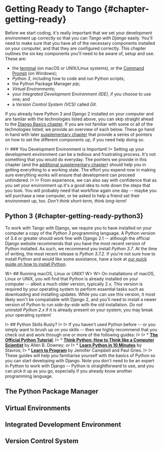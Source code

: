 # Getting Ready to Tango {#chapter-getting-ready}
Before we start coding, it's really important that we set your development environment up correctly so that you can *Tango with Django* easily. You'll need to make sure that you have all of the necessary components installed on your computer, and that they are configured correctly. This chapter outlines the six key components you'll need to be aware of, setup and use. These are:

* the [terminal](https://en.wikipedia.org/wiki/Terminal_emulator) (on macOS or UNIX/Linux systems), or the [Command Prompt](https://en.wikipedia.org/wiki/Cmd.exe) (on Windows);
* *Python 3*, including how to code and run Python scripts;
* the Python Package Manager *pip*;
* *Virtual Environments*;
* your *Integrated Development Environment (IDE)*, if you choose to use one; and
* a *Version Control System (VCS)* called *Git*.

If you already have Python 3 and Django 2 installed on your computer and are familar with the technologies listed above, you can skip straight ahead to the [Django Basics chapter](#chapter-django-basics). If you are not familiar with some or all of the technologies listed, we provide an overview of each below. These go hand in hand with later [supplementary chapter](#chapter-system-setup) that provide a series of pointers on how to set the different components up, if you need help doing so.

I> ### You Development Environment is Important!
I> Setting up your development environment can be a tedious and frustrating process. It's not something that you would do everyday. The pointers we provide in this chapter (and the [additional supplementary chapter](#chapter-system-setup)) should help you in getting everything to a working state. The effort you expend now in making sure everything works will ensure that development can proceed unhindered.
I>
I> From experience, we can also say with confidence that as you set your environment up it's a good idea to note down the steps that you took. You will probably need that workflow again one day -- maybe you will purchase a new computer, or be asked to help a friend set their environment up, too. *Don't think short-term, think long-term!*

## Python 3 {#chapter-getting-ready-python3}
To work with Tango with Django, we require you to have installed on your computer a copy of the *Python 3* programming language. A Python version of 3.4 or greater should work fine with Django 2.1 -- although the official Django website recommends that you have the most recent version of Python installed. As such, we recommend you install *Python 3.7*. At the time of writing, the most recent release is *Python 3.7.2.* If you're not sure how to install Python and would like some assistance, have a look at [our quick guide on how to install Python](#section-system-setup-python).

W> ## Running macOS, Linux or UNIX?
W>
W> On installations of macOS, Linux or UNIX, you will find that Python is already installed on your computer -- albeit a much older version, typically 2.x. This version is required by your operating system to perform essential tasks such as downloading and installing updates. While you can use this version, it most likely won't be compatiable with Django 2, and you'll need to install a newer version of Python to run *side-by-side* with the old installation. *Do not uninstall Python 2.x* if it is already present on your system; you may break your operating system!

I> ## Python Skills Rusty?
I>
I> If you haven't used Python before -- or you simply want to brush up on you skills -- then we highly recommend that you check out and work through one or more of the following guides:
I>
I> * [**The Official Python Tutorial**](http://docs.python.org/3/tutorial/);
I> * [**Think Python: How to Think like a Computer Scientist**](http://www.greenteapress.com/thinkpython/) by Allen B. Downey; or
I> * [**Learn Python in 10 Minutes**](http://www.korokithakis.net/tutorials/python/) by Stavros;
I> * [**Learn to Program**](https://www.coursera.org/course/programming1) by Jennifer Campbell and Paul Gries.
I>
I> These guides will help you familiarise yourself with the basics of Python so you can start developing with Django. Note you don't need to be an expert in Python to work with Django -- Python is straightforward to use, and you can pick it up as you go, especially if you already know another programming language.

## The Python Package Manager

## Virtual Environments

## Integrated Development Environment

## Version Control System







<!-- ## OLD


Before we get down to coding, it's really important that we get our development environment setup so that you can *Tango with Django!* You'll need to ensure that you have all the necessary components installed on your computer. This chapter outlines the five key components that you need to be aware of, setup and use. These are listed below.

* Working with the [terminal](https://en.wikipedia.org/wiki/Terminal_emulator) or [Command Prompt](https://en.wikipedia.org/wiki/Cmd.exe).
* *Python* and your *Python* installation.
* The Python Package Manager *pip* and *virtual environments*.
* Your *Integrated Development Environment (IDE)*, if you choose to use one.
* A *Version Control System (VCS)*, *Git*.

If you already have Python 3 and Django 2 installed on your computer, and are familiar with the technologies mentioned, then you can skip straight to the [Django Basics chapter](#chapter-django-basics). Otherwise, below we provide an overview of the different components and why they are important. We also provide a series of pointers on how to setup the various components.

I> ### Your Development Environment
I> Setting up your development environment is pretty tedious and often frustrating. It's not something that you'd do everyday. Below, we have put together the list of core technologies you need to get started and pointers on how to install them.
I>
I> From experience, we can also say that it's a good idea when setting your development environment up to note down the steps you took. You'll need them again one day - whether because you have purchased a new computer, or you have been asked to help someone else set their computer up! Taking a note of everything you do will save you time and effort in the future. Don't just think short term!

## Python
To work with Tango with Django, we require you to have installed on your computer a copy of the Python programming language. Any version from the `2.7` family - with a minimum of `2.7.5` - or version `3.4+` will work fine. If you're not sure how to install Python and would like some assistance, have a look at [the chapter dealing with installing Python](#section-system-setup-python).

I> ### Not sure how to use Python?
I> If you haven't used Python before - or you simply wish to brush up on your skills - then we highly recommend that you check out and work through one or more of the following guides:
I>
I> * [**Learn Python in 10 Minutes**](http://www.korokithakis.net/tutorials/python/) by Stavros;
I> * [**The Official Python Tutorial**](http://docs.python.org/2/tutorial/);
I> * [**Think Python: How to Think like a Computer Scientist**](http://www.greenteapress.com/thinkpython/) by Allen B. Downey; or
I> * [**Learn to Program**](https://www.coursera.org/course/programming1) by Jennifer Campbell and Paul Gries.
I>
I> These will get you familiar with the basics of Python so you can start developing using Django. Note you don't need to be an expert in Python to work with Django. Python is awesome and you can pick it up as you go, if you already know another programming language.



## The Python Package Manager
Pip is the python [package manager](https://en.wikipedia.org/wiki/Package_manager). The package manager allows you install various libraries for the Python programming language to enhance its functionality.

A package manager, whether for Python, your [operating system](https://en.wikipedia.org/wiki/Advanced_Packaging_Tool) or [some other environment](https://docs.npmjs.com/cli/install), is a software tool that automates the process of installing, upgrading, configuring and removing *packages* - that is, a package of software which you can use on your computer. This is opposed to downloading, installing and maintaining software manually. Maintaining Python packages is pretty painful. Most packages often have *dependencies* so these need to be installed too. Then these packages may conflict or require particular versions which need to be resolved. Also, the system path to these packages needs to be specified and maintained. Luckily *pip* handles all this for you - so you can sit back and relax.

Try and run pip with the command `$ pip`. If the command is not found, you'll need to install pip itself - check out the [system setup chapter](#chapter-system-setup) for more information. You should also ensure that the following packages are installed on your system. Run the following commands to install Django and [pillow](https://pillow.readthedocs.io/en/5.0.0/) (an image manipulation library for Python).

{lang="bash",linenos=off}
	$ pip install -U django==1.9.10
	$ pip install pillow

I> ### Problems Installing `pillow`?
I> When installing Pillow, you may receive an error stating that the installation failed due to a lack of JPEG support.
I> This error is shown as the following:
I>
I> {lang="text",linenos=off}
I> 	ValueError: jpeg is required unless explicitly disabled using
I> 	            --disable-jpeg, aborting
I>
I> If you receive this error, try installing Pillow *without* JPEG support enabled, with the following command.
I>
I> {lang="text",linenos=off}
I> 	pip install pillow --global-option="build_ext"
I> 	                   --global-option="--disable-jpeg"
I>
I> While you obviously will have a lack of support for handling JPEG images, Pillow should then install without problem. Getting Pillow installed is enough for you to get started with this tutorial. For further information, check out the [Pillow documentation](http://pillow.readthedocs.io/en/3.2.x/installation.html).


## Virtual Environments

We're almost all set to go! However, before we continue, it's worth pointing out that while this setup is fine to begin with, there are some drawbacks. What if you had another Python application that requires a different version to run, or you wanted to switch to the new version of Django, but still wanted to maintain your Django 1.9 project?

The solution to this is to use [virtual environments](http://simononsoftware.com/virtualenv-tutorial/). Virtual environments allow multiple installations of Python and their relevant packages to exist in harmony. This is the generally accepted approach to configuring a Python setup nowadays.

Setting up a virtual environment is not necessarily but it is highly recommended. The [virtual environment chapter](#chapter-virtual-environments) details how to setup, create and use virtual environments.


## Integrated Development Environment
While not absolutely necessary, a good Python-based IDE can be very helpful to you during the development process. Several exist, with perhaps [*PyCharm*](http://www.jetbrains.com/pycharm/) by JetBrains and *PyDev* (a plugin of the [Eclipse IDE](http://www.eclipse.org/downloads/)) standing out as popular choices. The [Python Wiki](http://wiki.python.org/moin/IntegratedDevelopmentEnvironments) provides an up-to-date list of Python IDEs.

Research which one is right for you, and be aware that some may require you to purchase a licence. Ideally, you'll want to select an IDE that supports integration with Django.

We use PyCharm as it supports virtual environments and Django integration - though you will have to configure the IDE accordingly. We don't cover that here - although JetBrains do provide a [guide on setting PyCharm up](https://www.jetbrains.com/help/pycharm/2016.1/creating-and-running-your-first-django-project.html).

## Code Repository
We should also point out that when you develop code, you should always house your code within a version-controlled repository such as [SVN](http://subversion.tigris.org/) or [Git](http://git-scm.com/). We won't be explaining this right now, so that we can get stuck into developing an application in Django. We have however written a [chapter providing a crash course on Git](#chapter-git) for your reference that you can refer to later on. **We highly recommend that you set up a Git repository for your own projects.**

X> ###Exercises
X>
X> To get comfortable with your environment, try out the following exercises.
X>
X>  - Install Python 3.4+ and Pip3.
X>  - Play around with your *command line interface (CLI)* and create a directory called `code`,  which we use to create our projects in.
X>  - Setup your Virtual Environment (optional)
X>  - Install the Django and Pillow packages
X>  - Setup an account on a Git Repository site like: GitHub, BitBucket, etc if you haven't already done so.
X>  - Download and setup an Integrated Development Environment like [PyCharm](https://www.jetbrains.com/pycharm/)
X>
X>  As previously stated, we've made the code for the book and application available on our [GitHub repository](https://github.com/leifos/tango_with_django_19/).
X>
X>  - If you spot any errors or problem, please let us know by making a change request on GitHub.
X>  - If you have any problems with the exercises, you can check out the repository to see how we completed them.

D> ### What is a Directory?
D> In the text above, we refer to creating a *directory*. But what exactly is a *directory*? If you have used a Windows computer up until now, you'll know a directory as a *folder*. The concept of a folder is analogous to a directory - it is a cataloguing structure that contains references to other files and directories. -->
